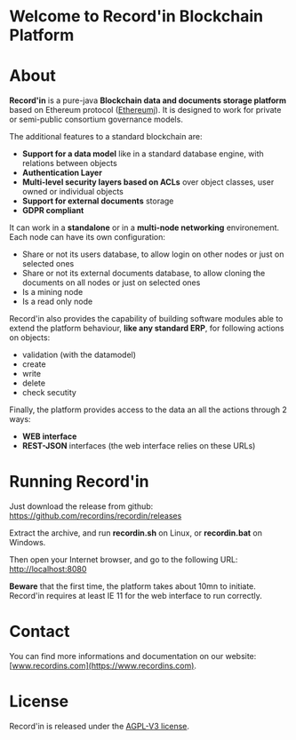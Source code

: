 # Welcome to Record'in Blockchain Platform


# About

**Record'in** is a pure-java **Blockchain data and documents storage platform** based on Ethereum protocol ([Ethereumj](https://github.com/ethereum/ethereumj)).
It is designed to work for private or semi-public consortium governance models. 

The additional features to a standard blockchain are:

- **Support for a data model** like in a standard database engine, with relations between objects
- **Authentication Layer**
- **Multi-level security layers based on ACLs** over object classes, user owned or individual objects
- **Support for external documents** storage
- **GDPR compliant**

It can work in a **standalone** or in a **multi-node networking** environement. Each node can have its own configuration:

- Share or not its users database, to allow login on other nodes or just on selected ones
- Share or not its external documents database, to allow cloning the documents on all nodes or just on selected ones
- Is a mining node
- Is a read only node 
 

Record'in also provides the capability of building software modules able to extend the platform behaviour, **like any standard ERP**, for following actions on objects:

- validation (with the datamodel)
- create
- write
- delete
- check secutity

Finally, the platform provides access to the data an all the actions through 2 ways:

- **WEB interface**
- **REST-JSON** interfaces (the web interface relies on these URLs)


# Running Record'in

Just download the release from github: https://github.com/recordins/recordin/releases

Extract the archive, and run **recordin.sh** on Linux, or **recordin.bat** on Windows.

Then open your Internet browser, and go to the following URL: [http://localhost:8080](http://localhost:8080)

**Beware** that the first time, the platform takes about 10mn to initiate.
Record'in requires at least IE 11 for the web interface to run correctly.
 
# Contact
You can find more informations and documentation on our website: [www.recordins.com](https://www.recordins.com).

# License
Record'in is released under the [AGPL-V3 license](LICENSE).

